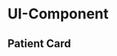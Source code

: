 # UI-Component

## Patient Card

<preview path="./vue-components/patient-card/TC1.vue" title="Patient Card" editUrl="https://stackblitz.com/" description="Basic" />
